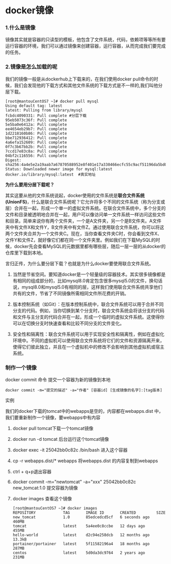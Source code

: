# docker镜像

### 1.什么是镜像

镜像其实就是容器的只读型的模板，他包含了文件系统，代码，依赖项等等所有要运行容器的环境，我们可以通过镜像来创建容器，运行容器，从而完成我们要完成的任务。

### 2.镜像是怎么加载的呢

我们的镜像一般是从dockerhub上下载来的，在我们使用docker pull命令的时候，我们会发现他的下载方式和其他文件系统的下载方式是不一样的,我们叫他分层下载。

```shell
[root@mantouCentOS7 ~]# docker pull mysql
Using default tag: latest
latest: Pulling from library/mysql
fcbdc4090331: Pull complete #分层下载
95eb5073c36f: Pull complete 
5e5ba0e6412a: Pull complete 
ee4654eb29b7: Pull complete 
1d2218160b86: Pull complete 
bbe712936412: Pull complete 
4a6efa152609: Pull complete 
0f7c3b67bb2b: Pull complete 
7ccd17e83c8a: Pull complete 
04bf2c116556: Pull complete 
Digest: sha256:4a4e5e2a19aab7a67870588952e8f401e17a330466ecfc55c9acf51196da5bd0
Status: Downloaded newer image for mysql:latest
docker.io/library/mysql:latest  #真实地址
```

**为什么要用分层下载呢？**

其实这要从他的文件系统说起，docker使用的文件系统是**联合文件系统(UnionFS)**，什么是联合文件系统呢？它允许将多个不同的文件系统（称为分支或层）合并在一起，形成一个单一的虚拟文件系统。在联合文件系统中，多个分支的文件和目录被透明地合并在一起，用户可以像访问单一文件系统一样访问这些文件和目录。简单来说你有两个文件夹，一个是A文件夹，另一个是B文件夹。A文件夹中有文件X和文件Y，B文件夹中有文件Z。通过使用联合文件系统，你可以将这两个文件夹合并为一个文件夹C。现在，当你查看文件夹C时，你会看到文件X、文件Y和文件Z，就好像它们都在同一个文件夹里。例如我们在下载MySQL的时候，docker先会查看MySQL的元数据里都有哪些层，随后一层一层的从docker的仓库里下载到本地。

言归正传，为什么要分层下载？也就是为什么docker要使用联合文件系统。

1. 当然是节省空间。要知道docker是一个轻量级的容器技术。其实很多镜像都是有相同的组成部分的，比如mysql8.0肯定包含很多mysql5.0的文件，换句话说，mysql8.0和mysql5.0有相同的层，这样我们使用联合文件系统共享他们共有的文件，节省了不同镜像所需相同文件所花费的开销。

2. 版本控制系统（如Git）：在版本控制系统中，联合文件系统可以用于合并不同分支的代码。例如，当你切换到某个分支时，联合文件系统会将该分支的代码和文件与主分支的代码合并在一起，形成一个临时的虚拟文件系统。这使得你可以在切换分支时快速查看和比较不同分支的文件变化。

3. 安全性和隔离性：联合文件系统可以用于实现安全性和隔离性，例如在虚拟化环境中。不同的虚拟机可以使用联合文件系统将它们的文件和资源隔离开来，使得它们彼此独立，并且在一个虚拟机中的修改不会影响到其他虚拟机或宿主系统。

### 制作一个镜像

docker commit 命令 提交一个容器为新的镜像到本地

`docker commit -m="提交的描述" -a="作者" [容器id] [生成镜像的名字]:[tag版本]`

实例

我们的docker下载的tomcat中的webapps是空的，内容都在webapps.dist 中，我们要重新制作一个镜像，要webapps中有内容

1. docker pull tomcat下载一个tomcat镜像

2. docker run -d tomcat 后台运行这个tomcat镜像

3. docker exec -it 25042bb0c82c  /bin/bash 进入这个容器

4.  cp -r webapps.dist/* webapps 将webapps.dist 的内容复制到webapps

5. ctrl + q+p退出容器

6. docker commit -m="newtomcat" -a="xxx" 25042bb0c82c new_tomcat:1.0 提交容器为镜像

7. docker images 查看这个镜像
   
   ```shell
   [root@mantouCentOS7 ~]# docker images
   REPOSITORY            TAG       IMAGE ID       CREATED         SIZE
   new_tomcat            1.0       85edcedcd5cf   6 seconds ago   460MB
   tomcat                latest    5a4ee0c8ccbe   12 days ago     455MB
   hello-world           latest    d2c94e258dcb   12 months ago   13.3kB
   portainer/portainer   latest    5f11582196a4   18 months ago   287MB
   centos                latest    5d0da3dc9764   2 years ago     231MB
   
   
   ```


